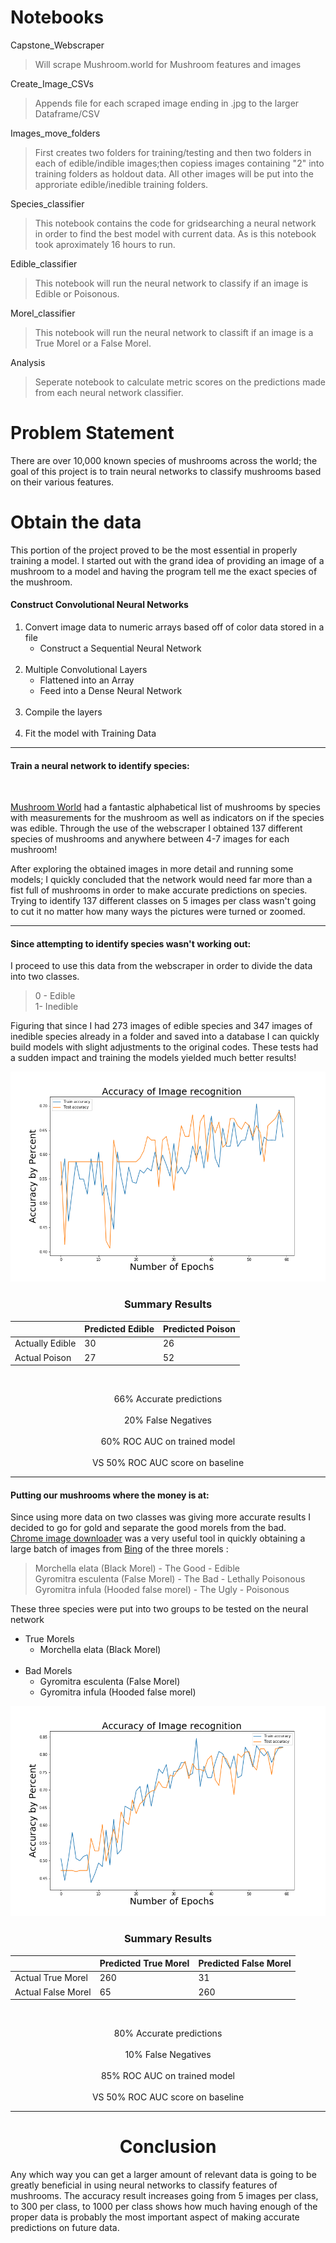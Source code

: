 # Notebooks
Capstone_Webscraper
> Will scrape Mushroom.world for Mushroom features and images

Create_Image_CSVs
> Appends file for each scraped image ending in .jpg to the larger Dataframe/CSV

Images_move_folders
> First creates two folders for training/testing and then two folders in each of edible/indible images;then copiess images containing  "2" into training folders as holdout data. All other images will be put into the approriate edible/inedible training folders.

Species_classifier
> This notebook contains the code for gridsearching a neural network in order to find the best model with current data. As is this notebook took aproximately 16 hours to run.

Edible_classifier
> This notebook will run the neural network to classify if an image is Edible or Poisonous.

Morel_classifier
> This notebook will run the neural network to classift if an image is a True Morel or a False Morel.

Analysis
> Seperate notebook to calculate metric scores on the predictions made from each neural network classifier.


# Problem Statement
There are over 10,000 known species of mushrooms across the world; the goal of this project is to train neural networks to classify mushrooms based on their various features.

# Obtain the data
This portion of the project proved to be the most essential in properly training a model. I started out with the grand idea of providing an image of a mushroom to a model and having the program tell me the exact species of the mushroom.

#### Construct Convolutional Neural Networks

1. Convert image data to numeric arrays based off of color data stored in a file
    - Construct a Sequential Neural Network<br><br>
2. Multiple Convolutional Layers
    - Flattened into an Array<br>
    - Feed into a Dense Neural Network<br><br>
3. Compile the layers<br><br>
4. Fit the model with Training Data<br>


---

#### Train a neural network to identify species:

<br>

[Mushroom World](https://www.mushroom.world/) 
had a fantastic alphabetical list of mushrooms by species with measurements for the mushroom as well as indicators on if the species was edible. Through the use of the webscraper I obtained 137 different species of mushrooms and anywhere between 4-7 images for each mushroom!

After exploring the obtained images in more detail and running some models; I quickly concluded that the network would need far more than a fist full of mushrooms in order to make accurate predictions on species. Trying to identify 137 different classes on 5 images per class wasn't going to cut it no matter how many ways the pictures were turned or zoomed.

---

#### Since attempting to identify species wasn't working out:
I proceed to use this data from the webscraper in order to divide the data into two classes. 
> 0 - Edible<br>
1- Inedible

Figuring that since I had 273 images of edible species and 347 images of inedible species already in a folder and saved into a database I can quickly build models with slight adjustments to the original codes. These tests had a sudden impact and training the models yielded much better results! 

<img src="figures/edibile_acc.png">

### <center>Summary Results</center>

|                 | Predicted Edible | Predicted Poison |
|-----------------|------------------|------------------|
| Actually Edible | 30               | 26               |
| Actual Poison   | 27               | 52               |

<br/><center>66% Accurate predictions</center>
<br/><center>20% False Negatives</center>
<br/><center>60% ROC AUC on trained model</center>
<br/><center>VS 50% ROC AUC score on baseline</center>


---

#### Putting our mushrooms where the money is at:
Since using more data on two classes was giving more accurate results I decided to go for gold and separate the good morels from the bad.<br>
[Chrome image downloader](https://chrome.google.com/webstore/detail/image-downloader/cnpniohnfphhjihaiiggeabnkjhpaldj?hl=en-US)
was a very useful tool in quickly obtaining a large batch of images from [Bing](http://www.bing.com) of the three morels :
> Morchella elata   (Black Morel) - The Good - Edible<br>
Gyromitra esculenta   (False Morel) - The Bad - Lethally Poisonous <br>
Gyromitra infula   (Hooded false morel) - The Ugly - Poisonous

These three species were put into two groups to be tested on the neural network
- True Morels
    - Morchella elata   (Black Morel) <br><br>
- Bad Morels
    - Gyromitra esculenta   (False Morel)<br>
    - Gyromitra infula   (Hooded false morel)<br>

<img src="figures/morel_acc.png">

### <center>Summary Results</center>

|                    | Predicted True Morel | Predicted False Morel |
|--------------------|----------------------|-----------------------|
| Actual True Morel  | 260                  | 31                    |
| Actual False Morel | 65                   | 260                   |

<br/><center>80% Accurate predictions</center>
<br/><center>10% False Negatives</center>
<br/><center>85% ROC AUC on trained model</center>
<br/><center>VS 50% ROC AUC score on baseline</center>


___

# <center>Conclusion</center>

Any which way you can get a larger amount of relevant data is going to be greatly beneficial in using neural networks to classify features of mushrooms. The accuracy result increases going from 5 images per class, to 300 per class, to 1000 per class shows how much having enough of the proper data is probably the most important aspect of making accurate predictions on future data.
